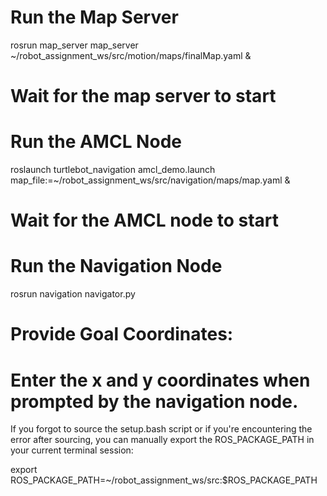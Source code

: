 # Run the Map Server
rosrun map_server map_server ~/robot_assignment_ws/src/motion/maps/finalMap.yaml &

# Wait for the map server to start 

# Run the AMCL Node
roslaunch turtlebot_navigation amcl_demo.launch map_file:=~/robot_assignment_ws/src/navigation/maps/map.yaml &

# Wait for the AMCL node to start

# Run the Navigation Node
rosrun navigation navigator.py

# Provide Goal Coordinates:
# Enter the x and y coordinates when prompted by the navigation node.


If you forgot to source the setup.bash script or if you're encountering the error after sourcing, you can manually export the ROS_PACKAGE_PATH in your current terminal session:

export ROS_PACKAGE_PATH=~/robot_assignment_ws/src:$ROS_PACKAGE_PATH
